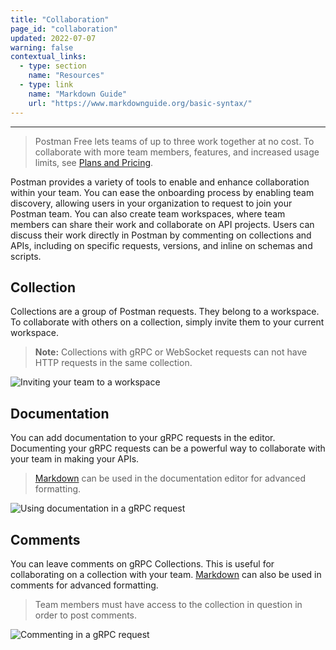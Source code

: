 ```yaml
---
title: "Collaboration"
page_id: "collaboration"
updated: 2022-07-07
warning: false
contextual_links:
  - type: section
    name: "Resources"
  - type: link
    name: "Markdown Guide"
    url: "https://www.markdownguide.org/basic-syntax/"
---
```

---
> Postman Free lets teams of up to three work together at no cost. To collaborate with more team members, features, and increased usage limits, see [Plans and Pricing](https://www.postman.com/pricing/).

Postman provides a variety of tools to enable and enhance collaboration within your team. You can ease the onboarding process by enabling team discovery, allowing users in your organization to request to join your Postman team. You can also create team workspaces, where team members can share their work and collaborate on API projects. Users can discuss their work directly in Postman by commenting on collections and APIs, including on specific requests, versions, and inline on schemas and scripts.

## Collection
 Collections are a group of Postman requests. They belong to a workspace. To collaborate with others on a collection, simply invite them to your current workspace.

 > **Note:** Collections with gRPC or WebSocket requests can not have HTTP requests in the same collection.

 ![Inviting your team to a workspace](https://assets.postman.com/postman-labs-docs/grpc-docs/collaboration/gRPC-Collaboration.gif)

## Documentation
  You can add documentation to your gRPC requests in the editor. Documenting your gRPC requests can be a powerful way to collaborate with your team in making your APIs.

  > [Markdown](https://www.markdownguide.org/basic-syntax/) can be used in the documentation editor for advanced formatting.

   ![Using documentation in a gRPC request](https://assets.postman.com/postman-labs-docs/grpc-docs/collaboration/gRPC-Documentation.gif)

## Comments
 You can leave comments on gRPC Collections. This is useful for collaborating on a collection with your team. [Markdown](https://www.markdownguide.org/basic-syntax/) can also be used in comments for advanced formatting.
 > Team members must have access to the collection in question in order to post comments.

  ![Commenting in a gRPC request](https://assets.postman.com/postman-labs-docs/grpc-docs/collaboration/gRPC-Comments.gif)
